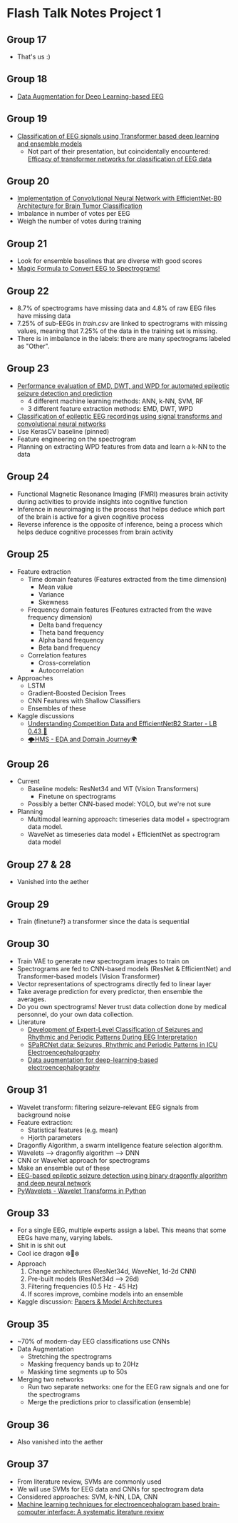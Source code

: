 # Flash Talk Notes Project 1

## Group 17
- That's us :)

## Group 18
- [Data Augmentation for Deep Learning-based EEG](https://www.sciencedirect.com/science/article/pii/S0165027020303083)

## Group 19
- [Classification of EEG signals using Transformer based deep learning and ensemble models](https://www.sciencedirect.com/science/article/pii/S1746809423005633)
  - Not part of their presentation, but coincidentally encountered: [Efficacy of transformer networks for classification of EEG data](https://www.sciencedirect.com/science/article/pii/S1746809423009217)

## Group 20
- [Implementation of Convolutional Neural Network with EfficientNet-B0 Architecture for Brain Tumor Classification](https://ieeexplore.ieee.org/abstract/document/10381979)
- Imbalance in number of votes per EEG
- Weigh the number of votes during training

## Group 21
- Look for ensemble baselines that are diverse with good scores
- [Magic Formula to Convert EEG to Spectrograms!](https://www.kaggle.com/competitions/hms-harmful-brain-activity-classification/discussion/469760)

## Group 22
- 8.7% of spectrograms have missing data and 4.8% of raw EEG files have missing data
- 7.25% of sub-EEGs in *train.csv* are linked to spectrograms with missing values, meaning that 7.25% of the data in the training set is missing.
- There is in imbalance in the labels: there are many spectrograms labeled as "Other".

## Group 23
- [Performance evaluation of EMD, DWT, and WPD for automated epileptic seizure detection and prediction](https://www.sciencedirect.com/science/article/pii/S1746809417301544)
  - 4 different machine learning methods: ANN, k-NN, SVM, RF
  - 3 different feature extraction methods: EMD, DWT, WPD
- [Classification of epileptic EEG recordings using signal transforms and convolutional neural networks](https://www.sciencedirect.com/science/article/pii/S0010482519301398)
- Use KerasCV baseline (pinned)
- Feature engineering on the spectrogram
- Planning on extracting WPD features from data and learn a k-NN to the data

## Group 24
- Functional Magnetic Resonance Imaging (FMRI) measures brain activity during activities to provide insights into cognitive function
- Inference in neuroimaging is the process that helps deduce which part of the brain is active for a given cognitive process
- Reverse inference is the opposite of inference, being a process which helps deduce cognitive processes from brain activity

## Group 25
- Feature extraction
  - Time domain features (Features extracted from the time dimension)
    - Mean value
    - Variance
    - Skewness
  - Frequency domain features (Features extracted from the wave frequency dimension)
    - Delta band frequency
    - Theta band frequency
    - Alpha band frequency
    - Beta band frequency
  - Correlation features
    - Cross-correlation
    - Autocorrelation
- Approaches
  - LSTM
  - Gradient-Boosted Decision Trees
  - CNN Features with Shallow Classifiers
  - Ensembles of these
- Kaggle discussions
  - [Understanding Competition Data and EfficientNetB2 Starter - LB 0.43 🎉](https://www.kaggle.com/competitions/hms-harmful-brain-activity-classification/discussion/468010)
  - [🌩️HMS - EDA and Domain Journey🌍](https://www.kaggle.com/code/mvvppp/hms-eda-and-domain-journey)

## Group 26
- Current
  - Baseline models: ResNet34 and ViT (Vision Transformers)
    - Finetune on spectrograms
  - Possibly a better CNN-based model: YOLO, but we're not sure
- Planning
  - Multimodal learning approach: timeseries data model + spectrogram data model.
  - WaveNet as timeseries data model + EfficientNet as spectrogram data model

## Group 27 & 28
- Vanished into the aether

## Group 29
- Train (finetune?) a transformer since the data is sequential

## Group 30
- Train VAE to generate new spectrogram images to train on
- Spectrograms are fed to CNN-based models (ResNet & EfficientNet) and Transformer-based models (Vision Transformer)
- Vector representations of spectrograms directly fed to linear layer
- Take average prediction for every predictor, then ensemble the averages.
- Do you own spectrograms! Never trust data collection done by medical personnel, do your own data collection.
- Literature
  -  [Development of Expert-Level Classification of Seizures and Rhythmic and Periodic Patterns During EEG Interpretation](https://pubmed.ncbi.nlm.nih.gov/36878708/)
  - [SPaRCNet data: Seizures, Rhythmic and Periodic Patterns in ICU Electroencephalography](https://bdsp.io/content/bdsp-sparcnet/1.1/)
  - [Data augmentation for deep-learning-based electroencephalography](https://www.sciencedirect.com/science/article/pii/S0165027020303083)

## Group 31
- Wavelet transform: filtering seizure-relevant EEG signals from background noise
- Feature extraction:
  - Statistical features (e.g. mean)
  - Hjorth parameters
- Dragonfly Algorithm, a swarm intelligence feature selection algorithm.
- Wavelets --> dragonfly algorithm --> DNN
- CNN or WaveNet approach for spectrograms
- Make an ensemble out of these
- [EEG-based epileptic seizure detection using binary dragonfly algorithm and deep neural network](https://www.nature.com/articles/s41598-023-44318-w)
- [PyWavelets - Wavelet Transforms in Python](https://pywavelets.readthedocs.io/en/latest/)

## Group 33
- For a single EEG, multiple experts assign a label. This means that some EEGs have many, varying labels.
- Shit in is shit out
- Cool ice dragon ❄️🐉❄️
- Approach
  1. Change architectures (ResNet34d, WaveNet, 1d-2d CNN)
  2. Pre-built models (ResNet34d --> 26d)
  3. Filtering frequencies (0.5 Hz - 45 Hz)
  4. If scores improve, combine models into an ensemble
- Kaggle discussion: [Papers & Model Architectures](https://www.kaggle.com/competitions/hms-harmful-brain-activity-classification/discussion/468771)

## Group 35
- ~70% of modern-day EEG classifications use CNNs
- Data Augmentation
  - Stretching the spectrograms
  - Masking frequency bands up to 20Hz
  - Masking time segments up to 50s
- Merging two networks
  - Run two separate networks: one for the EEG raw signals and one for the spectrograms
  - Merge the predictions prior to classification (ensemble)

## Group 36
- Also vanished into the aether

## Group 37
- From literature review, SVMs are commonly used
- We will use SVMs for EEG data and CNNs for spectrogram data
- Considered approaches: SVM, k-NN, LDA, CNN
- [Machine learning techniques for electroencephalogram based brain-computer interface: A systematic literature review](https://www.sciencedirect.com/science/article/pii/S2665917423001599)
